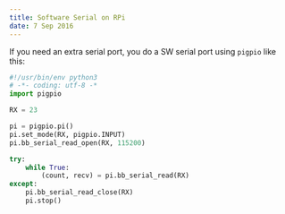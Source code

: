 ```yaml
---
title: Software Serial on RPi
date: 7 Sep 2016
---
```


If you need an extra serial port, you do a SW serial port
using `pigpio` like this:

```python
#!/usr/bin/env python3
# -*- coding: utf-8 -*
import pigpio

RX = 23

pi = pigpio.pi()
pi.set_mode(RX, pigpio.INPUT)
pi.bb_serial_read_open(RX, 115200)

try:
    while True:
        (count, recv) = pi.bb_serial_read(RX)
except:
    pi.bb_serial_read_close(RX)
    pi.stop()
```

